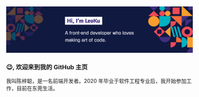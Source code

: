 ![Hi, I’m LeoKu.A front-end developer who loves marking art of code.](./banner.png)

### 😉, 欢迎来到我的 GitHub 主页

我叫陈梓聪，是一名前端开发者。2020 年毕业于软件工程专业后，我开始参加工作，目前在东莞生活。

